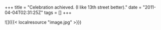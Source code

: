 +++
title = "Celebration achieved. (I like 13th street better)."
date = "2011-04-04T02:31:25Z"
tags = []
+++

![]({{< localresource "image.jpg" >}})

